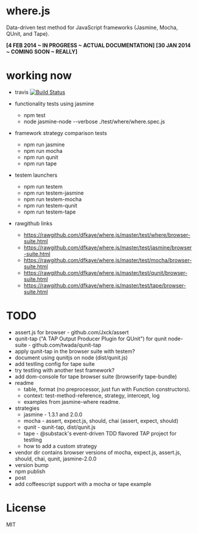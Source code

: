 where.js
========

Data-driven test method for JavaScript frameworks (Jasmine, Mocha, QUnit, and 
Tape).

__[4 FEB 2014 ~ IN PROGRESS ~ ACTUAL DOCUMENTATION]__
__[30 JAN 2014 ~ COMING SOON ~ REALLY]__

# working now

+ travis [![Build Status](https://travis-ci.org/dfkaye/where.js.png?branch=master)](https://travis-ci.org/dfkaye/where.js)
+ functionality tests using jasmine
  - npm test
  - node jasmine-node --verbose ./test/where/where.spec.js

+ framework strategy comparison tests
  - npm run jasmine
  - npm run mocha
  - npm run qunit
  - npm run tape

+ testem launchers
  - npm run testem
  - npm run testem-jasmine
  - npm run testem-mocha
  - npm run testem-qunit
  - npm run testem-tape

+ rawgithub links
  - https://rawgithub.com/dfkaye/where.js/master/test/where/browser-suite.html
  - https://rawgithub.com/dfkaye/where.js/master/test/jasmine/browser-suite.html
  - https://rawgithub.com/dfkaye/where.js/master/test/mocha/browser-suite.html
  - https://rawgithub.com/dfkaye/where.js/master/test/qunit/browser-suite.html
  - https://rawgithub.com/dfkaye/where.js/master/test/tape/browser-suite.html

# TODO
+ assert.js for browser - github.com/Jxck/assert
+ qunit-tap ("A TAP Output Producer Plugin for QUnit") for qunit node-suite - github.com/twada/qunit-tap
+ apply qunit-tap in the browser suite with testem?
+ document using qunitjs on node (dist/qunit.js)
+ add testling config for tape suite
+ try testling with another test framework?
+ add dom-console for tape browser suite (browserify tape-bundle)
+ readme
  - table, format (no preprocessor, just fun with Function constructors).
  - context: test-method-reference, strategy, intercept, log
  - examples from jasmine-where readme.
+ strategies
  - jasmine - 1.3.1 and 2.0.0
  - mocha - assert, expect.js, should, chai (assert, expect, should)
  - qunit - qunit-tap, dist/qunit.js
  - tape - @substack's event-driven TDD flavored TAP project for testling
  - how to add a custom strategy
+ vendor dir contains browser versions of mocha, expect.js, assert.js, should, 
    chai, qunit, jasmine-2.0.0
+ version bump
+ npm publish
+ post
+ add coffeescript support with a mocha or tape example

# License

MIT